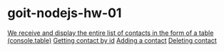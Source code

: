 # goit-nodejs-hw-01

[We receive and display the entire list of contacts in the form of a table (console.table)](https://ibb.co/tP7xPH1 'First screen')
[Getting contact by id](https://ibb.co/t85rPcV 'Second screen')
[Adding a contact](https://ibb.co/P1fXmS5 'third screen')
[Deleting contact](https://ibb.co/0hx9cDK 'fourth screen')
